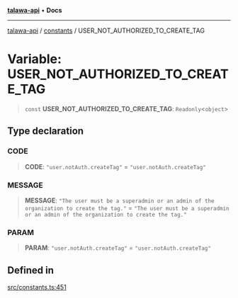 [**talawa-api**](../../README.md) • **Docs**

***

[talawa-api](../../modules.md) / [constants](../README.md) / USER\_NOT\_AUTHORIZED\_TO\_CREATE\_TAG

# Variable: USER\_NOT\_AUTHORIZED\_TO\_CREATE\_TAG

> `const` **USER\_NOT\_AUTHORIZED\_TO\_CREATE\_TAG**: `Readonly`\<`object`\>

## Type declaration

### CODE

> **CODE**: `"user.notAuth.createTag"` = `"user.notAuth.createTag"`

### MESSAGE

> **MESSAGE**: `"The user must be a superadmin or an admin of the organization to create the tag."` = `"The user must be a superadmin or an admin of the organization to create the tag."`

### PARAM

> **PARAM**: `"user.notAuth.createTag"` = `"user.notAuth.createTag"`

## Defined in

[src/constants.ts:451](https://github.com/PalisadoesFoundation/talawa-api/blob/6712e9940a5702665afc506fa9f6e9d7e1dc7991/src/constants.ts#L451)
